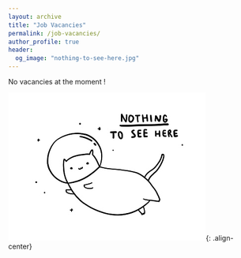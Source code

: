 ```yaml
---
layout: archive
title: "Job Vacancies"
permalink: /job-vacancies/
author_profile: true
header:
  og_image: "nothing-to-see-here.jpg"
---
```


No vacancies at the moment ! 

![](/images/job-vacancies/nothing-to-see-here.jpg){: .align-center}
